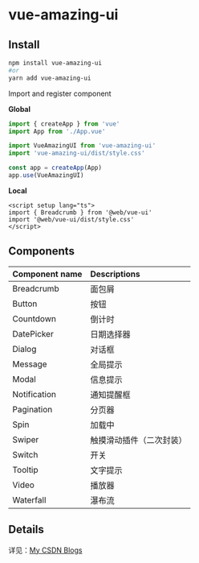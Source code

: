 # vue-amazing-ui

## Install

```sh
npm install vue-amazing-ui
#or
yarn add vue-amazing-ui
```

Import and register component

**Global**

```ts
import { createApp } from 'vue'
import App from './App.vue'

import VueAmazingUI from 'vue-amazing-ui'
import 'vue-amazing-ui/dist/style.css'

const app = createApp(App)
app.use(VueAmazingUI)
```

**Local**

```vue
<script setup lang="ts">
import { Breadcrumb } from '@web/vue-ui'
import '@web/vue-ui/dist/style.css'
</script>
```

## Components

| Component name | Descriptions |
| :--- | :--- |
Breadcrumb | 面包屑
Button | 按钮
Countdown | 倒计时
DatePicker | 日期选择器
Dialog | 对话框
Message | 全局提示
Modal | 信息提示
Notification | 通知提醒框
Pagination | 分页器
Spin | 加载中
Swiper | 触摸滑动插件（二次封装）
Switch | 开关
Tooltip | 文字提示
Video | 播放器
Waterfall | 瀑布流

## Details

详见：[My CSDN Blogs](https://blog.csdn.net/Dandrose)
